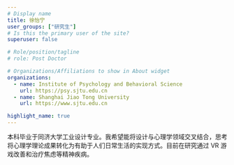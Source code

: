 ```yaml
---
# Display name
title: 徐怡宁
user_groups: ["研究生"]
# Is this the primary user of the site?
superuser: false

# Role/position/tagline
# role: Post Doctor

# Organizations/Affiliations to show in About widget
organizations:
  - name: Institute of Psychology and Behavioral Science
    url: https://psy.sjtu.edu.cn
  - name: Shanghai Jiao Tong University
    url: https://www.sjtu.edu.cn

highlight_name: true
---
```


本科毕业于同济大学工业设计专业。我希望能将设计与心理学领域交叉结合，思考将心理学理论成果转化为有助于人们日常生活的实现方式。目前在研究通过 VR 游戏改善和治疗焦虑等精神疾病。
